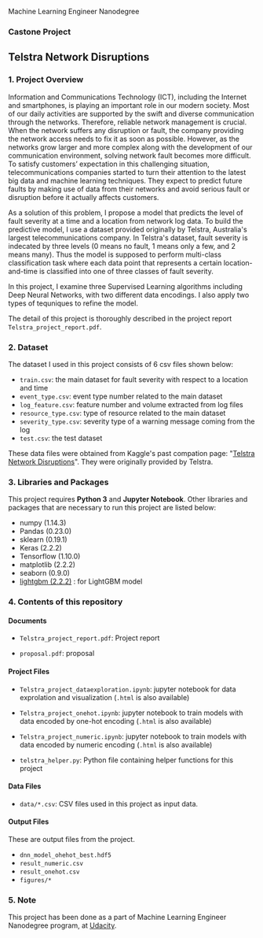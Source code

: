  Machine Learning Engineer Nanodegree

### Castone Project
## Telstra Network Disruptions

### 1. Project Overview

Information and Communications Technology (ICT), including the Internet and smartphones, is playing an important role in our modern society. Most of our daily activities are supported by the swift and diverse communication through the networks. Therefore, reliable network management is crucial. When the network suffers any disruption or fault, the company providing the network access needs to fix it as soon as possible. However, as the networks grow larger and more complex along with the development of our communication environment, solving network fault becomes more difficult. To satisfy customers’ expectation in this challenging situation, telecommunications companies started to turn their attention to the latest big data and machine learning techniques. They expect to predict future faults by making use of data from their networks and avoid serious fault or disruption before it actually affects customers.

As a solution of this problem, I propose a model that predicts the level of fault severity at a time and a location from network log data. To build the predictive model, I use a dataset provided originally by Telstra, Australia's largest telecommunications company. In Telstra's dataset, fault severity is indecated by three levels (0 means no fault, 1 means only a few, and 2 means many). Thus the model is supposed to perform multi-class classification task where each data point that represents a certain location-and-time is classified into one of three classes of fault severity.

In this project, I examine three Supervised Learning algorithms including Deep Neural Networks, with two different data encodings. I also apply two types of tequniques to refine the model.

The detail of this project is thoroughly described in the project report `Telstra_project_report.pdf`.


### 2. Dataset

The dataset I used in this project consists of 6 csv files shown below:

 - `train.csv`: the main dataset for fault severity with respect to a location and time
 - `event_type.csv`: event type number related to the main dataset
 - `log_feature.csv`: feature number and volume extracted from log files
 - `resource_type.csv`: type of resource related to the main dataset
 - `severity_type.csv`: severity type of a warning message coming from the log
 - `test.csv`: the test dataset


These data files were obtained from Kaggle's past compation page:
 "[Telstra Network Disruptions](https://www.kaggle.com/c/telstra-recruiting-network)". They were originally provided by Telstra.


### 3. Libraries and Packages
This project requires **Python 3** and **Jupyter Notebook**. Other libraries and packages that are necessary to run this project are listed below:
- numpy (1.14.3)
- Pandas (0.23.0)
- sklearn (0.19.1)
- Keras (2.2.2)
- Tensorflow (1.10.0)
- matplotlib (2.2.2)
- seaborn (0.9.0)
- [lightgbm (2.2.2)](https://github.com/Microsoft/LightGBM/tree/master/python-package) : for LightGBM model




### 4. Contents of this repository

#### Documents
- `Telstra_project_report.pdf`: Project report

- `proposal.pdf`: proposal

#### Project Files
- `Telstra_project_dataexploration.ipynb`: jupyter notebook for data exprolation and visualization (`.html` is also available)

- `Telstra_project_onehot.ipynb`: jupyter notebook to train models with data encoded by one-hot encoding  (`.html` is also available)

- `Telstra_project_numeric.ipynb`: jupyter notebook to train models with data encoded by numeric encoding  (`.html` is also available)

- `telstra_helper.py`: Python file containing helper functions for this project

#### Data Files
- `data/*.csv`: CSV files used in this project as input data.

#### Output Files
These are output files from the project.
- `dnn_model_ohehot_best.hdf5`
- `result_numeric.csv`
- `result_onehot.csv`
- `figures/*`

### 5. Note

This project has been done as a part of Machine Learning Engineer Nanodegree program, at [Udacity](https://www.udacity.com/).
